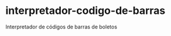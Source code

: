 interpretador-codigo-de-barras
==============================

Interpretador de códigos de barras de boletos